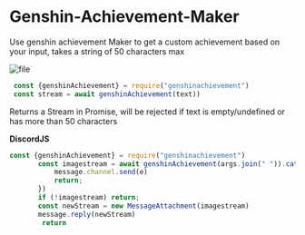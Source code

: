 ﻿# Genshin-Achievement-Maker
Use genshin achievement Maker to get a custom achievement based on your input, takes a string of 50 characters max

![file](https://user-images.githubusercontent.com/60429301/193130253-fed41eed-a50d-45d0-9924-5da24508c713.png)


```js
 const {genshinAchievement} = require("genshinachievement")
 const stream = await genshinAchievement(text))
```
Returns a Stream in Promise, will be rejected if text is empty/undefined or has more than 50 characters

**DiscordJS**
```js
const {genshinAchievement} = require("genshinachievement")
       const imagestream = await genshinAchievement(args.join(" ")).catch(e=> {
           message.channel.send(e)
           return;
       })
       if (!imagestream) return;
       const newStream = new MessageAttachment(imagestream)
       message.reply(newStream)
        return
        
```
